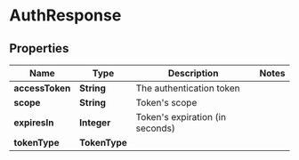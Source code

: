 

# AuthResponse


## Properties

| Name | Type | Description | Notes |
|------------ | ------------- | ------------- | -------------|
|**accessToken** | **String** | The authentication token |  |
|**scope** | **String** | Token&#39;s scope |  |
|**expiresIn** | **Integer** | Token&#39;s expiration (in seconds) |  |
|**tokenType** | **TokenType** |  |  |



